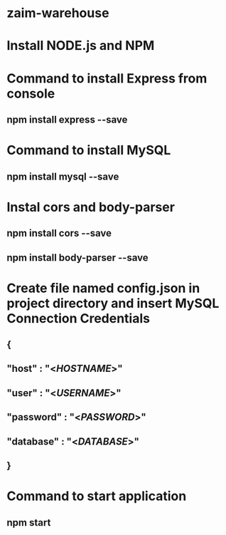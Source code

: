 # zaim-warehouse
#
# Install NODE.js and NPM
#
# Command to install Express from console
## npm install express --save
# Command to install MySQL
## npm install mysql --save
# Instal cors and body-parser
## npm install cors --save
## npm install body-parser --save
# Create file named config.json in project directory and insert MySQL Connection Credentials
## {
## "host" : "<_HOSTNAME_>"
## "user" : "<_USERNAME_>"
## "password" : "<_PASSWORD_>" 
## "database" : "<_DATABASE_>"
## }
# Command to start application
## npm start